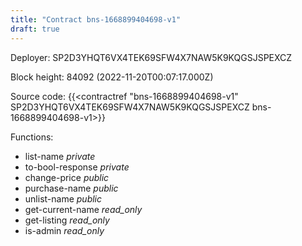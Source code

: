 ```yaml
---
title: "Contract bns-1668899404698-v1"
draft: true
---
```

Deployer: SP2D3YHQT6VX4TEK69SFW4X7NAW5K9KQGSJSPEXCZ


 



Block height: 84092 (2022-11-20T00:07:17.000Z)

Source code: {{<contractref "bns-1668899404698-v1" SP2D3YHQT6VX4TEK69SFW4X7NAW5K9KQGSJSPEXCZ bns-1668899404698-v1>}}

Functions:

* list-name _private_
* to-bool-response _private_
* change-price _public_
* purchase-name _public_
* unlist-name _public_
* get-current-name _read_only_
* get-listing _read_only_
* is-admin _read_only_
